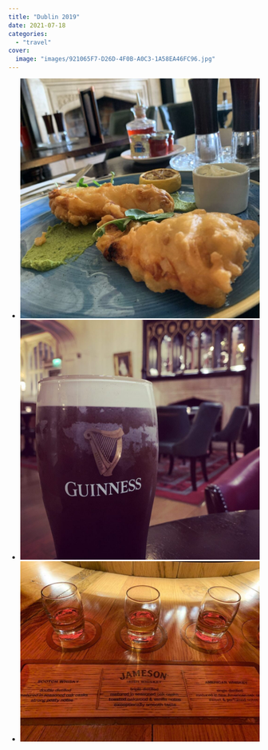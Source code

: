 ```yaml
---
title: "Dublin 2019"
date: 2021-07-18
categories:
  - "travel"
cover:
  image: "images/921065F7-D26D-4F0B-A0C3-1A58EA46FC96.jpg"
---
```


- ![Dublin 2019](images/32A21A59-874F-4BC1-8EE5-FF4475A425BD-1024x1024.jpg)
- ![Dublin 2019](images/921065F7-D26D-4F0B-A0C3-1A58EA46FC96-1024x1024.jpg)
- ![Dublin 2019](images/IMG_5363-1024x768.jpg)
